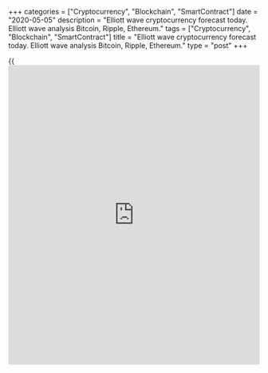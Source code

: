 +++
categories = ["Cryptocurrency", "Blockchain", "SmartContract"]
date = "2020-05-05"
description = "Elliott wave cryptocurrency forecast today. Elliott wave analysis Bitcoin, Ripple, Ethereum."
tags = ["Cryptocurrency", "Blockchain", "SmartContract"]
title = "Elliott wave cryptocurrency forecast today. Elliott wave analysis Bitcoin, Ripple, Ethereum."
type = "post"
+++

{{<iframe id="large-banner" src="https://www.bounty.group/#slide=18.0" width="100%" height="600" scrolling="no" style="border: 0px solid rgb(216, 221, 230); border-radius: 3px;">}}

May 5, 2020

May 5, 2020

Elliott wave [daily](https://www.fintecher.org/2020/03/03/forex-trading-daily-strategy/) forecast for Bitcoin, Ripple and EthereumRoman Onegin

## Elliott wave forecast for BTCUSD, ETHUSD, XRPUSD for today

###  **Elliott wave[BTCUSD][1] analysis**

 **![LiteForex: Elliott wave cryptocurrency forecast today. Elliott wave
analysis Bitcoin, Ripple, Ethereum.][2]**

The impulse wave A composed of the sub-waves [1]-[2]-[3]-[4]-[5]
completed within the simple down zigzag A-B-C. The corrective wave B has
also completed as a triple zigzag. After these sub-waves finished, there
has started a new downtrend. The small sub-waves 1 and 2 are likely to
have completed, and the market is now following the inceptive phase of
the third wave. Therefore, the price should be declining in the next few
days.

* * *

###  **Elliott wave[XRPUSD][3] analysis**

 **![LiteForex: Elliott wave cryptocurrency forecast today. Elliott wave
analysis Bitcoin, Ripple, Ethereum.][4]**

The global plain zigzag A-B-C continues developing. The bear five-wave
impulse A has completed, as well as the long-term correction B that is a
triple zigzag. There is now developing the initial phase of the down
impulse wave. There have completed impulse 1 and upward correction 2
that is composed of sub-waves [a]-[b]-[c]. The market is now following
the third wave. Therefore, the price should be declining in the next few
weeks.

* * *

###  **Elliott wave[ETHUSD][5] analysis**

 **![LiteForex: Elliott wave cryptocurrency forecast today. Elliott wave
analysis Bitcoin, Ripple, Ethereum.][6]**

Corrective wave 4 has completed as a triple zigzag [w]-[x]-[y]-[x]-[z].
Next, the market has started declining, following the first stage of the
bear impulse wave. Small sub-waves 1 and 2 completed, and the third wave
has started unfolding. Therefore, the price will be moving down in the
next few days.

* * *

P.S. Did you like my article? Share it in social networks: it will be
the best “thank you" :)

Ask me questions and comment below. I’ll be glad to answer your
questions and give necessary explanations.

 **Useful links:**

  * I recommend trying to trade with a reliable broker [here][7]. The system allows you to trade by yourself or copy successful traders from all across the globe.
  * Use my promo-code BLOG for getting deposit bonus 50% on LiteForex platform. Just enter this code in the appropriate field while [depositing][8] your trading account.
  * Telegram channel with high-quality analytics, Forex reviews, training articles, and other useful things for traders <t.me/liteforex>

![Elliott wave [daily](https://www.fintecher.org/2020/03/03/forex-trading-daily-strategy/) forecast for Bitcoin, Ripple and Ethereum][9]

The content of this article reflects the author’s opinion and does not
necessarily reflect the official position of LiteForex. The material
published on this page is provided for informational purposes only and
should not be considered as the provision of investment advice for the
purposes of Directive 2004/39/EC.

Rate this article:

{{value}}

( {{count}} {{title}} )

   1. my.liteforex.com/trading/chart?symbol=BTCUSD
   2. cdn.liteforex.com/cache/uploads/blog_post/wave-analysis-crypto/05-05-2020/BTCUSDH2.png?w=30&s=d900f685d2bab55bdb62e113b766f493
   3. my.liteforex.com/trading/chart?symbol=XRPUSD
   4. cdn.liteforex.com/cache/uploads/blog_post/wave-analysis-crypto/05-05-2020/XRPUSDH2.png?w=30&s=c911586cedb950997d917ea9063055dc
   5. my.liteforex.com/trading/chart?symbol=ETHUSD
   6. cdn.liteforex.com/cache/uploads/blog_post/wave-analysis-crypto/05-05-2020/ETHUSDH2.png?w=30&s=8a9ef08dcd8a45210822928603a25363
   7. my.liteforex.com/?category=analysts-opinions&slug=elliott-wave-[daily](https://www.fintecher.org/2020/03/03/forex-trading-daily-strategy/)-forecast-for-[bitcoin](https://www.letsplayfx.com/blog/forex-for-bitcoin/)-ripple-and-[Ethereum](https://www.playgroundfx.com/blog/the-creator-of-ethereum/)-2020-05-05&openPopup=%2Fregistration%2Fpopup&utm_source=blog&utm_medium=article&utm_campaign=bonus
   8. my.liteforex.com/deposit/?category=analysts-opinions&slug=elliott-wave-[daily](https://www.fintecher.org/2020/03/03/forex-trading-daily-strategy/)-forecast-for-[bitcoin](https://www.letsplayfx.com/blog/forex-for-bitcoin/)-ripple-and-[Ethereum](https://www.playgroundfx.com/blog/the-creator-of-ethereum/)-2020-05-05&promo_code=BLOG&utm_source=blog&utm_medium=article&utm_campaign=bonus
   9. cdn.liteforex.com/cache/uploads/blog_post/wave-analysis-crypto/05-05-2020/[BTC](https://www.playgroundfx.com/blog/who-is-the-creator-of-bitcoin/)-eth-xrp-05-05-2020-wave-analysis.png?q=75&w=1000&s=6743c8ef8a54b866947c5aa7ec19a790